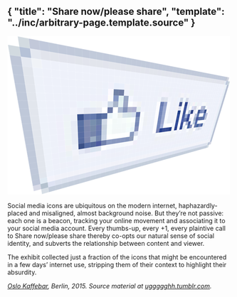 {
	"title": "Share now/please share",
	"template": "../inc/arbitrary-page.template.source"
}
---
<img src="like.png" width=500 height=356 alt="Like."/>

Social media icons are ubiquitous on the modern internet, haphazardly-placed
and misaligned, almost background noise. But they’re not passive: each one is
a beacon, tracking your online movement and associating it to your social
media account. Every thumbs-up, every +1, every plaintive call to Share
now/please share thereby co-opts our natural sense of social identity, and
subverts the relationship between content and viewer.

The exhibit collected just a fraction of the icons that might be encountered
in a few days’ internet use, stripping them of their context to highlight
their absurdity.

<em><a href="http://www.oslokaffebar.com">Oslo Kaffebar</a>, Berlin, 2015.
Source material at <a href="http://uggggghh.tumblr.com">uggggghh.tumblr.com</a>.</em>
